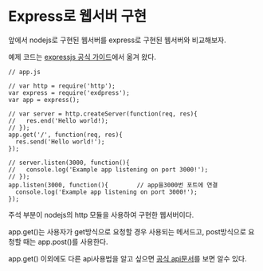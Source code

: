 # Express로 웹서버 구현

앞에서 nodejs로 구현된 웹서버를 express로 구현된 웹서버와 비교해보자.

예제 코드는 [expressjs 공식 가이드](http://expressjs.com/ko/starter/hello-world.html)에서 
옮겨 왔다.

```{.javascript}
// app.js

// var http = require('http');
var express = require('exdpress');
var app = express();

// var server = http.createServer(function(req, res){
//   res.end('Hello world!);
// });
app.get('/', function(req, res){
  res.send('Hello world!');
});

// server.listen(3000, function(){
//   console.log('Example app listening on port 3000!');
// });
app.listen(3000, function(){        // app을3000번 포트에 연결
  console.log('Example app listening on port 3000!');
});
```
주석 부분이 nodejs의 http 모듈을 사용하여 구현한 웹서버이다.

app.get()는 사용자가 get방식으로 요청할 경우 사용되는 메서드고, 
post방식으로 요청할 때는 app.post()를 사용한다.

app.get() 이외에도 다른 api사용법을 알고 싶으면 
[공식 api문서](http://expressjs.com/ko/4x/api.html)를 보면 
알수 있다.

